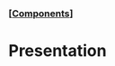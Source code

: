 ### [[Components](./translated-human-interface-guidelines-markdown/components.md)]  
  
# **Presentation**  

